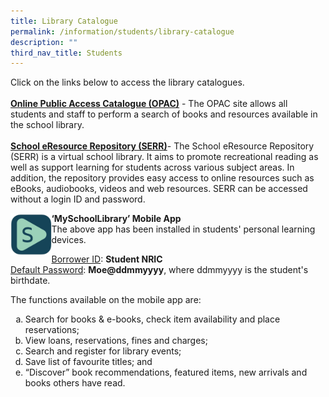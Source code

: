 ```yaml
---
title: Library Catalogue
permalink: /information/students/library-catalogue
description: ""
third_nav_title: Students
---
```


<p>Click on the links below to access the library catalogues.<br /><br /><a href="https://schoolibrary.moe.edu.sg/damaisec" target="_blank" rel="noopener"><strong>Online Public Access Catalogue (OPAC)</strong></a>&nbsp;- The OPAC site allows all students and staff to perform a search of books and resources available in the school library.<br /><strong><br /><a href="https://schoolibrary.moe.edu.sg/eresourcessec/cgi-bin/spydus.exe/MSGTRN/WPAC/HOME" target="_blank" rel="noopener">School eResource Repository (SERR)</a></strong>- The School eResource Repository (SERR) is a virtual school library. It aims to promote recreational reading as well as support learning for students across various subject areas. In addition, the repository provides easy access to online resources such as eBooks, audiobooks, videos and web resources. SERR can be accessed without a login ID and password.</p>
<img style="width: 13%;" src="/images/app.jpg" align = "left" />
<p><strong>&lsquo;MySchoolLibrary&rsquo; Mobile App<br /></strong>The above app has been installed in students' personal learning devices.</p>
<p><u>Borrower ID</u>: <strong>Student NRIC<br /></strong><u>Default Password</u>:&nbsp;<strong>Moe@ddmmyyyy</strong>, where ddmmyyyy is the student's birthdate.</p>
<p>The functions available on the mobile app are:</p>
<ol style="list-style-type: lower-alpha;">
<li>Search for books &amp; e-books, check item availability and place reservations;</li>
<li>View loans, reservations, fines and charges;</li>
<li>Search and register for library events;</li>
<li>Save list of favourite titles; and</li>
<li>&ldquo;Discover&rdquo; book recommendations, featured items, new arrivals and books others have read.</li>
</ol>